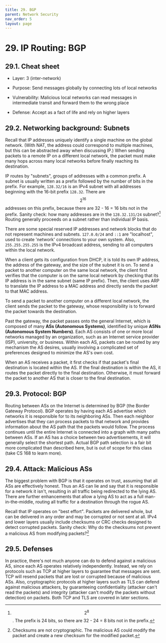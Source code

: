 ```yaml
---
title: 29. BGP
parent: Network Security
nav_order: 5
layout: page
---
```


# 29. IP Routing: BGP

## 29.1. Cheat sheet

- Layer: 3 (inter-network)

- Purpose: Send messages globally by connecting lots of local networks

- Vulnerability: Malicious local networks can read messages in intermediate transit and forward them to the wrong place

- Defense: Accept as a fact of life and rely on higher layers

## 29.2. Networking background: Subnets

Recall that IP addresses uniquely identify a single machine on the global network. (With NAT, the address could correspond to multiple machines, but this can be abstracted away when discussing IP.) When sending packets to a remote IP on a different local network, the packet must make many hops across many local networks before finally reaching its destination.

IP routes by "subnets", groups of addresses with a common prefix. A subnet is usually written as a prefix followed by the number of bits in the prefix. For example, `128.32/16` is an IPv4 subnet with all addresses beginning with the 16-bit prefix `128.32`. There are $$2^{16}$$ addresses on this prefix, because there are 32 - 16 = 16 bits not in the prefix. Sanity check: how many addresses are in the `128.32.131/24` subnet?[^1] Routing generally proceeds on a subnet rather than individual IP basis.

There are some special reserved IP addresses and network blocks that do not represent machines and subnets. `127.0.0/24` and `::1` are "localhost", used to create 'network' connections to your own system. Also, `255.255.255.255` is the IPv4 broadcast address, sending to all computers within the local network.

When a client gets its configuration from DHCP, it is told its own IP address, the address of the gateway, and the size of the subnet it is on. To send a packet to another computer on the same local network, the client first verifies that the computer is on the same local network by checking that its IP address is in the same subnet (same IP prefix). Then, the client uses ARP to translate the IP address to a MAC address and directly sends the packet to that MAC address.

To send a packet to another computer on a different local network, the client sends the packet to the gateway, whose responsibility is to forward the packet towards the destination.

Past the gateway, the packet passes onto the general Internet, which is composed of many **ASs (Autonomous Systems)**, identified by unique **ASNs (Autonomous System Numbers)**. Each AS consists of one or more local networks managed by an organization, such as an Internet service provider (ISP), university, or business. Within each AS, packets can be routed by any mechanism the AS desires, usually involving a complicated set of preferences designed to minimize the AS's own cost.

When an AS receives a packet, it first checks if that packet's final destination is located within the AS. If the final destination is within the AS, it routes the packet directly to the final destination. Otherwise, it must forward the packet to another AS that is closer to the final destination.

## 29.3. Protocol: BGP

Routing between ASs on the Internet is determined by BGP (the Border Gateway Protocol). BGP operates by having each AS advertise which networks it is responsible for to its neighboring ASs. Then each neighbor advertises that they can process packets to that network and provides information about the AS path that the packets would follow. The process continues until the entire Internet is connected into a graph with many paths between ASs. If an AS has a choice between two advertisements, it will generally select the shortest path. Actual BGP path selection is a fair bit more complicated than described here, but is out of scope for this class (take CS 168 to learn more).

## 29.4. Attack: Malicious ASs

The biggest problem with BGP is that it operates on trust, assuming that all ASs are effectively honest. Thus an AS can lie and say that it is responsible for a network it isn't, resulting in all traffic being redirected to the lying AS. There are further enhancements that allow a lying AS to act as a full man-in-the-middle, routing all traffic for a destination through the rogue AS.

Recall that IP operates on "best effort". Packets are delivered whole, but can be delivered in any order and may be corrupted or not sent at all. IPv4 and lower layers usually include checksums or CRC checks designed to detect corrupted packets. Sanity check: Why do the checksums not prevent a malicious AS from modifying packets?[^2]

## 29.5. Defenses

In practice, there's not much anyone can do to defend against a malicious AS, since each AS operates relatively independently. Instead, we rely on protocols such as TCP at higher layers to guarantee that messages are sent. TCP will resend packets that are lost or corrupted because of malicious ASs. Also, cryptographic protocols at higher layers such as TLS can defend against malicious attackers, by guaranteeing confidentiality (attacker can't read the packets) and integrity (attacker can't modify the packets without detection) on packets. Both TCP and TLS are covered in later sections.

[^1]: $$2^8$$. The prefix is 24 bits, so there are 32 - 24 = 8 bits not in the prefix.
[^2]: Checksums are not cryptographic. The malicious AS could modify the packet and create a new checksum for the modified packet.
